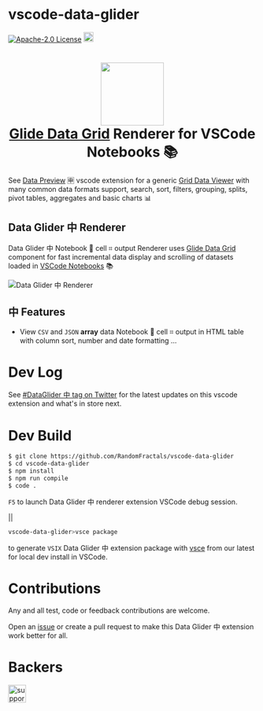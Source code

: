 # vscode-data-glider

[![Apache-2.0 License](https://img.shields.io/badge/license-MIT-brightgreen.svg)](http://opensource.org/licenses/MIT)
<a href='https://ko-fi.com/dataPixy' target='_blank' title='support: https://ko-fi.com/dataPixy'>
  <img height='24' style='border:0px;height:20px;' src='https://az743702.vo.msecnd.net/cdn/kofi3.png?v=2' alt='https://ko-fi.com/dataPixy' /></a>

<h1 align="center">
  <img width="128" height="128" src="resources/icons/data-glider.png" />
  <br />
  <a href='https://github.com/glideapps/glide-data-grid' target='_blank' title='Glide Data Grid'>Glide Data Grid</a> Renderer for VSCode Notebooks 📚
</h1>

See [Data Preview](https://github.com/RandomFractals/vscode-data-preview) 🈸 vscode extension for a generic [Grid Data Viewer](https://marketplace.visualstudio.com/items?itemName=RandomFractalsInc.vscode-data-preview) with many common data formats support, search, sort, filters, grouping, splits, pivot tables, aggregates and basic charts 📊

## Data Glider 中 Renderer

Data Glider 中 Notebook 📓 cell ⌗ output Renderer uses [Glide Data Grid](https://github.com/glideapps/glide-data-grid) component for fast incremental data display and scrolling of datasets loaded in [VSCode Notebooks](https://code.visualstudio.com/api/extension-guides/notebook) 📚

![Data Glider 中 Renderer](https://github.com/RandomFractals/vscode-data-glider/blob/main/docs/images/data-glider-renderer.png?raw=true 
 "Data Glider 中 Renderer")

## 中 Features

- View `CSV` and `JSON` **array** data Notebook 📓 cell ⌗ output in HTML table with column sort, number and date formatting
...

# Dev Log

See [#DataGlider 中 tag on Twitter](https://twitter.com/search?q=%23dataGlider&src=typed_query&f=live) for the latest updates on this vscode extension and what's in store next.

# Dev Build

```bash
$ git clone https://github.com/RandomFractals/vscode-data-glider
$ cd vscode-data-glider
$ npm install
$ npm run compile
$ code .
```
`F5` to launch Data Glider 中 renderer extension VSCode debug session.

||

```bash
vscode-data-glider>vsce package
```
to generate `VSIX` Data Glider 中 extension package with [vsce](https://code.visualstudio.com/api/working-with-extensions/publishing-extension#vsce) from our latest for local dev install in VSCode.

# Contributions

Any and all test, code or feedback contributions are welcome. 

Open an [issue](https://github.com/RandomFractals/vscode-data-glider/issues) or create a pull request to make this Data Glider 中 extension work better for all.

# Backers

<a href='https://ko-fi.com/dataPixy' target='_blank'>
  <img height='36' style='border:0px;height:36px;' border='0'
    src='https://az743702.vo.msecnd.net/cdn/kofi3.png?v=2' 
    alt='support me on ko-fi.com' />
</a>
